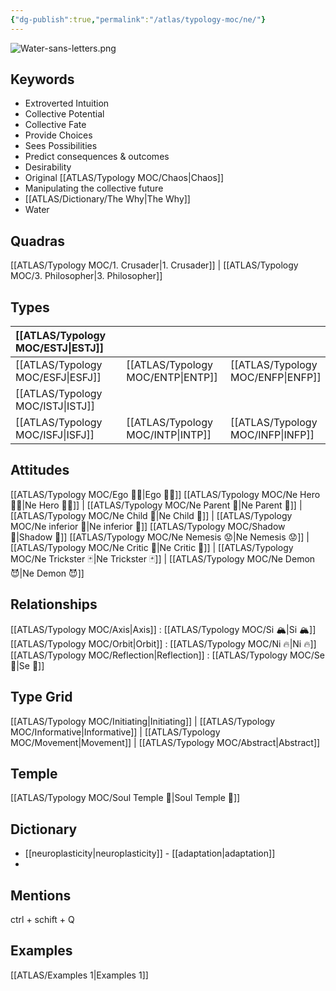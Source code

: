 ```yaml
---
{"dg-publish":true,"permalink":"/atlas/typology-moc/ne/"}
---
```


![Water-sans-letters.png](/img/user/EXTRAS/Images/Water-sans-letters.png)
## Keywords 
- Extroverted Intuition
- Collective Potential
- Collective Fate
- Provide Choices 
- Sees Possibilities 
- Predict consequences & outcomes 
- Desirability
- Original [[ATLAS/Typology MOC/Chaos\|Chaos]]
- Manipulating the collective future 
- [[ATLAS/Dictionary/The Why\|The Why]]
- Water

## Quadras
[[ATLAS/Typology MOC/1. Crusader\|1. Crusader]] | [[ATLAS/Typology MOC/3. Philosopher\|3. Philosopher]] 

## Types 

| [[ATLAS/Typology MOC/ESTJ\|ESTJ]]&nbsp; | |   | |
|:---------------|:-----------|:---------------|:---------------|
| [[ATLAS/Typology MOC/ESFJ\|ESFJ]]       |  | [[ATLAS/Typology MOC/ENTP\|ENTP]]&nbsp; | [[ATLAS/Typology MOC/ENFP\|ENFP]]       |
| [[ATLAS/Typology MOC/ISTJ\|ISTJ]]       |  |   |    |
| [[ATLAS/Typology MOC/ISFJ\|ISFJ]]&nbsp; |  |  [[ATLAS/Typology MOC/INTP\|INTP]]      | [[ATLAS/Typology MOC/INFP\|INFP]]       |  

## Attitudes
[[ATLAS/Typology MOC/Ego 🙋‍♂️\|Ego 🙋‍♂️]]
[[ATLAS/Typology MOC/Ne Hero 🦸‍♂️\|Ne Hero 🦸‍♂️]] | [[ATLAS/Typology MOC/Ne Parent 🤰\|Ne Parent 🤰]] | [[ATLAS/Typology MOC/Ne Child 🧒\|Ne Child 🧒]] | [[ATLAS/Typology MOC/Ne inferior 👶\|Ne inferior 👶]]
[[ATLAS/Typology MOC/Shadow 👤\|Shadow 👤]] 
[[ATLAS/Typology MOC/Ne Nemesis 😟\|Ne Nemesis 😟]] | [[ATLAS/Typology MOC/Ne Critic 👵\|Ne Critic 👵]] | [[ATLAS/Typology MOC/Ne Trickster 🃏\|Ne Trickster 🃏]] | [[ATLAS/Typology MOC/Ne Demon 😈\|Ne Demon 😈]]

## Relationships 
[[ATLAS/Typology MOC/Axis\|Axis]] : [[ATLAS/Typology MOC/Si 🏔️\|Si 🏔️]]
[[ATLAS/Typology MOC/Orbit\|Orbit]] : [[ATLAS/Typology MOC/Ni 🔥\|Ni 🔥]]
[[ATLAS/Typology MOC/Reflection\|Reflection]]  : [[ATLAS/Typology MOC/Se 💨\|Se 💨]]

## Type Grid 
[[ATLAS/Typology MOC/Initiating\|Initiating]] | [[ATLAS/Typology MOC/Informative\|Informative]] | [[ATLAS/Typology MOC/Movement\|Movement]] | [[ATLAS/Typology MOC/Abstract\|Abstract]] 

## Temple 
[[ATLAS/Typology MOC/Soul Temple 👥\|Soul Temple 👥]]

## Dictionary
- [[neuroplasticity\|neuroplasticity]] - [[adaptation\|adaptation]]
- 

## Mentions 
ctrl + schift + Q

## Examples 
[[ATLAS/Examples 1\|Examples 1]] 

